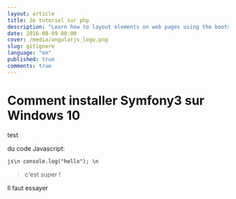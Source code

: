 ```yaml
---
layout: article
title: 2e tutoriel sur php
description: "Learn how to layout elements on web pages using the bootstrap grid."
date: 2016-08-09 00:00
cover: /media/angularjs_logo.png
slug: gitignore
language: "en"
published: true
comments: true
---
```


# Comment installer Symfony3 sur Windows 10

test

du code Javascript:

```js\n console.log("hello"); \n```

> c'est super !

Il faut essayer